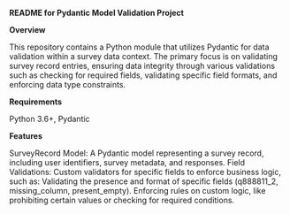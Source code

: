 **README for Pydantic Model Validation Project**

**Overview**

This repository contains a Python module that utilizes Pydantic for data validation within a survey data context. The primary focus is on validating survey record entries, ensuring data integrity through various validations such as checking for required fields, validating specific field formats, and enforcing data type constraints.

**Requirements**

Python 3.6+, 
Pydantic

**Features**

SurveyRecord Model: A Pydantic model representing a survey record, including user identifiers, survey metadata, and responses.
Field Validations: Custom validators for specific fields to enforce business logic, such as:
Validating the presence and format of specific fields (q888811_2, missing_column, present_empty).
Enforcing rules on custom logic, like prohibiting certain values or checking for required conditions.
